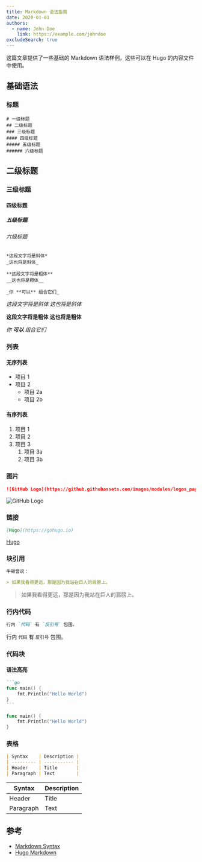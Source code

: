```yaml
---
title: Markdown 语法指南
date: 2020-01-01
authors:
  - name: John Doe
    link: https://example.com/johndoe
excludeSearch: true
---
```


这篇文章提供了一些基础的 Markdown 语法样例，这些可以在 Hugo 的内容文件中使用。

<!--more-->

## 基础语法

### 标题

```
# 一级标题
## 二级标题
### 三级标题
#### 四级标题
##### 五级标题
###### 六级标题
```

## 二级标题
### 三级标题
#### 四级标题
##### 五级标题
###### 六级标题

```text
*这段文字将是斜体*
_这也将是斜体_

**这段文字将是粗体**
__这也将是粗体__

_你 **可以** 组合它们_
```

*这段文字将是斜体*
_这也将是斜体_

**这段文字将是粗体**
__这也将是粗体__

_你 **可以** 组合它们_

### 列表

#### 无序列表

* 项目 1
* 项目 2
  * 项目 2a
  * 项目 2b

#### 有序列表

1. 项目 1
2. 项目 2
3. 项目 3
   1. 项目 3a
   2. 项目 3b

### 图片

```markdown
![GitHub Logo](https://github.githubassets.com/images/modules/logos_page/GitHub-Mark.png)
```

![GitHub Logo](https://github.githubassets.com/images/modules/logos_page/GitHub-Mark.png)

### 链接

```markdown
[Hugo](https://gohugo.io)
```

[Hugo](https://gohugo.io)

### 块引用

```markdown
牛顿曾说：

> 如果我看得更远，那是因为我站在巨人的肩膀上。
```

> 如果我看得更远，那是因为我站在巨人的肩膀上。

### 行内代码

```markdown
行内 `代码` 有 `反引号` 包围。
```

行内 `代码` 有 `反引号` 包围。

### 代码块

#### 语法高亮

````markdown
```go
func main() {
    fmt.Println("Hello World")
}
```
````

```go
func main() {
    fmt.Println("Hello World")
}
```

### 表格

```markdown
| Syntax    | Description |
| --------- | ----------- |
| Header    | Title       |
| Paragraph | Text        |
```

| Syntax    | Description |
| --------- | ----------- |
| Header    | Title       |
| Paragraph | Text        |

## 参考

- [Markdown Syntax](https://www.markdownguide.org/basic-syntax/)
- [Hugo Markdown](https://gohugo.io/content-management/formats/#markdown)